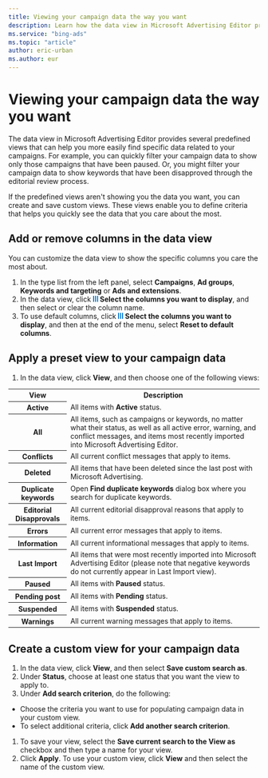 ```yaml
---
title: Viewing your campaign data the way you want
description: Learn how the data view in Microsoft Advertising Editor provides several predefined views that can help you more easily find specific data related to your campaigns.
ms.service: "bing-ads"
ms.topic: "article"
author: eric-urban
ms.author: eur
---
```


# Viewing your campaign data the way you want

The data view in Microsoft Advertising Editor provides several predefined views that can help you more easily find specific data related to your campaigns.   For example, you can quickly filter your campaign data to show only those campaigns that have been paused.   Or, you might filter your campaign data to show keywords that have been disapproved through the editorial review process.

If the predefined views aren't showing you the data you want, you can create and save custom views.   These views enable you to define criteria that helps you quickly see the data that you care about the most.

## Add or remove columns in the data view
You can customize the data view to show the specific columns you care the most about.

1. In the type list from the left panel, select **Campaigns**, **Ad groups**, **Keywords and targeting** or **Ads and extensions**.
1. In the data view, click ![Column chooser](../images/BA_ScreenCap_ColumnsIcon.jpg)&nbsp;**Select the columns you want to display**, and then select or clear the column name.
1. To use default columns, click ![Column chooser](../images/BA_ScreenCap_ColumnsIcon.jpg)&nbsp;**Select the columns you want to display**, and then at the end of the menu, select **Reset to default columns**.

## Apply a preset view to your campaign data
1. In the data view, click **View**, and then choose one of the following views:
<table>
  <tr>
    <th scope="col">View</th>
    <th scope="col">Description</th>
  </tr>
  <tr>
    <th scope="row" style="background: transparent">Active</th>
    <td>
         All items with <strong>Active</strong> status.
        </td>
  </tr>
  <tr>
    <th scope="row" style="background: transparent">All</th>
    <td>
         All items, such as campaigns or keywords, no matter what their status, as well as all active error, warning, and conflict messages, and items most recently imported into Microsoft Advertising Editor.
        </td>
  </tr>
  <tr>
    <th scope="row" style="background: transparent">Conflicts</th>
    <td>All current conflict messages that apply to items.</td>
  </tr>
  <tr>
    <th scope="row" style="background: transparent">Deleted</th>
    <td>
         All items that have been deleted since the last post with Microsoft Advertising.
        </td>
  </tr>
  <tr>
    <th scope="row" style="background: transparent">Duplicate keywords</th>
    <td>Open <strong>Find duplicate keywords</strong> dialog box where you search for duplicate keywords.</td>
  </tr>
  <tr>
    <th scope="row" style="background: transparent">Editorial Disapprovals</th>
    <td>All current editorial disapproval reasons that apply to items.</td>
  </tr>
  <tr>
    <th scope="row" style="background: transparent">Errors</th>
    <td>All current error messages that apply to items.</td>
  </tr>
  <tr>
    <th scope="row" style="background: transparent">Information</th>
    <td>All current informational messages that apply to items.</td>
  </tr>
  <tr>
    <th scope="row" style="background: transparent">Last Import</th>
    <td>
         All items that were most recently imported into Microsoft Advertising Editor (please note that negative keywords do not currently appear in Last Import view).
        </td>
  </tr>
  <tr>
    <th scope="row" style="background: transparent">Paused</th>
    <td>
         All items with <strong>Paused</strong> status.
        </td>
  </tr>
  <tr>
    <th scope="row" style="background: transparent">Pending post</th>
    <td>
         All items with <strong>Pending</strong> status.
        </td>
  </tr>
  <tr>
    <th scope="row" style="background: transparent">Suspended</th>
    <td>
         All items with <strong>Suspended</strong> status.
        </td>
  </tr>
  <tr>
    <th scope="row" style="background: transparent">Warnings</th>
    <td>All current warning messages that apply to items.</td>
  </tr>
</table>

## Create a custom view for your campaign data
1. In the data view, click **View**, and then select **Save custom search as**.
1. Under **Status**, choose at least one status that you want the view to apply to.
1. Under **Add search criterion**, do the following:
  - Choose the criteria you want to use for populating campaign data in your custom view.
  - To select additional criteria, click **Add another search criterion**.

1. To save your view, select the **Save current search to the View as** checkbox and then type a name for your view.
1. Click **Apply**.
To use your custom view, click **View** and then select the name of the custom view.


